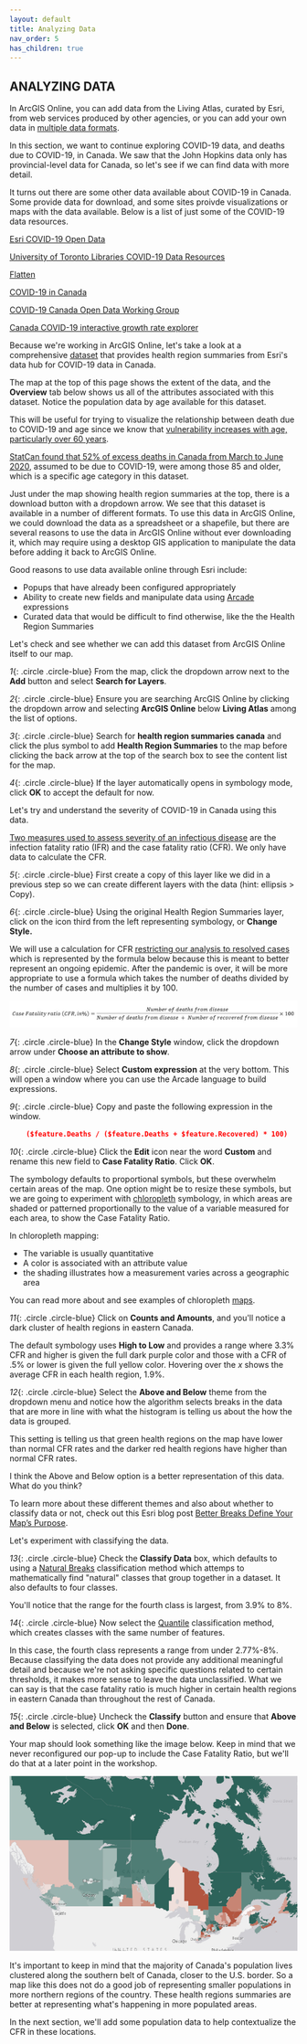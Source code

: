 ```yaml
---
layout: default
title: Analyzing Data
nav_order: 5
has_children: true
---
```


## ANALYZING DATA

In ArcGIS Online, you can add data from the Living Atlas, curated by Esri, from web services produced by other agencies, or you can add your own data in [multiple data formats](https://storymaps.arcgis.com/stories/c9d52ddee8f040d0acb4d219598f7fb6).
 
In this section, we want to continue exploring COVID-19 data, and deaths due to COVID-19, in Canada. We saw that the John Hopkins data only has provincial-level data for Canada, so let's see if we can find data with more detail. 

It turns out there are some other data available about COVID-19 in Canada. Some provide data for download, and some sites proivde visualizations or maps with the data available. Below is a list of just some of the COVID-19 data resources.

[Esri COVID-19 Open Data](https://resources-covid19canada.hub.arcgis.com/pages/open-data)

[University of Toronto Libraries COVID-19 Data Resources](https://mdl.library.utoronto.ca/covid-19/resources)

[Flatten](https://www.flatten.ca/)

[COVID-19 in Canada](https://art-bd.shinyapps.io/covid19canada/)

[COVID-19 Canada Open Data Working Group](https://opencovid.ca/)

[Canada COVID-19 interactive growth rate explorer](https://mountainmath.ca/shiny/canada_covid-19/?_inputs_&level=%22province%22&metric=%22Confirmed%22&province=%2201%22&start_cutoff=100)

Because we're working in ArcGIS Online, let's take a look at a comprehensive [dataset](https://resources-covid19canada.hub.arcgis.com/datasets/health-region-summaries) that provides health region summaries from Esri's data hub for COVID-19 data in Canada.

The map at the top of this page shows the extent of the data, and the **Overview** tab below shows us all of the attributes associated with this dataset. Notice the population data by age available for this dataset. 

This will be useful for trying to visualize the relationship between death due to COVID-19 and age since we know that [vulnerability increases with age, particularly over 60 years](https://www.canada.ca/en/public-health/services/publications/diseases-conditions/vulnerable-populations-covid-19.html).

[StatCan found that 52% of excess deaths in Canada from March to June 2020](https://www.ctvnews.ca/health/coronavirus/canadians-age-85-and-older-account-for-over-half-of-excess-deaths-amid-covid-19-statcan-1.5205790), assumed to be due to COVID-19, were among those 85 and older, which is a specific age category in this dataset.

Just under the map showing health region summaries at the top, there is a download button with a dropdown arrow. We see that this dataset is available in a number of different formats. To use this data in ArcGIS Online, we could download the data as a spreadsheet or a shapefile, but there are several reasons to use the data in ArcGIS Online without ever downloading it, which may require using a desktop GIS application to manipulate the data before adding it back to ArcGIS Online.

Good reasons to use data available online through Esri include:
- Popups that have already been configured appropriately
- Ability to create new fields and manipulate data using [Arcade](https://www.esri.com/arcgis-blog/products/apps/uncategorized/introducing-arcade/) expressions
- Curated data that would be difficult to find otherwise, like the the Health Region Summaries

Let's check and see whether we can add this dataset from ArcGIS Online itself to our map. 

*1*{: .circle .circle-blue} From the map, click the dropdown arrow next to the **Add** button and select **Search for Layers**.  

*2*{: .circle .circle-blue} Ensure you are searching ArcGIS Online by clicking the dropdown arrow and selecting **ArcGIS Online** below **Living Atlas** among the list of options. 

*3*{: .circle .circle-blue} Search for **health region summaries canada** and click the plus symbol to add **Health Region Summaries** to the map before clicking the back arrow at the top of the search box to see the content list for the map.

*4*{: .circle .circle-blue} If the layer automatically opens in symbology mode, click **OK** to accept the default for now.

Let's try and understand the severity of COVID-19 in Canada using this data. 

[Two measures used to assess severity of an infectious disease](https://www.who.int/news-room/commentaries/detail/estimating-mortality-from-covid-19) are the infection fatality ratio (IFR) and the case fatality ratio (CFR). We only have data to calculate the CFR.

*5*{: .circle .circle-blue} First create a copy of this layer like we did in a previous step so we can create different layers with the data (hint: ellipsis > Copy).

*6*{: .circle .circle-blue} Using the original Health Region Summaries layer, click on the icon third from the left representing symbology, or **Change Style.**

We will use a calculation for CFR [restricting our analysis to resolved cases](https://www.who.int/news-room/commentaries/detail/estimating-mortality-from-covid-19) which is represented by the formula below because this is meant to better represent an ongoing epidemic. After the pandemic is over, it will be more appropriate to use a formula which takes the number of deaths divided by the number of cases and multiplies it by 100.

![CFR.jpg](https://raw.githubusercontent.com/ubc-library-rc/intro-AGOL/master/content/images/CFR_1.jpg)

*7*{: .circle .circle-blue} In the **Change Style** window, click the dropdown arrow under **Choose an attribute to show**.

*8*{: .circle .circle-blue} Select **Custom expression** at the very bottom. This will open a window where you can use the Arcade language to build expressions.

*9*{: .circle .circle-blue} Copy and paste the following expression in the window.

```json
    ($feature.Deaths / ($feature.Deaths + $feature.Recovered) * 100)
```

*10*{: .circle .circle-blue} Click the **Edit** icon near the word **Custom** and rename this new field to **Case Fatality Ratio**. Click **OK**.

The symbology defaults to proportional symbols, but these overwhelm certain areas of the map. One option might be to resize these symbols, but we are going to experiment with [chloropleth](http://wiki.gis.com/wiki/index.php/Choropleth_map) symbology, in which areas are shaded or patterned proportionally to the value of a variable measured for each area, to show the Case Fatality Ratio.

In chloropleth mapping:
- The variable is usually quantitative
- A color is associated with an attribute value
- the shading illustrates how a measurement varies across a geographic area

You can read more about and see examples of chloropleth [maps](https://arcg.is/15Xffe).

*11*{: .circle .circle-blue} Click on **Counts and Amounts**, and you'll notice a dark cluster of health regions in eastern Canada. 

The default symbology uses **High to Low** and provides a range where 3.3% CFR and higher is given the full dark purple color and those with a CFR of .5% or lower is given the full yellow color. Hovering over the *x* shows the average CFR in each health region, 1.9%.

*12*{: .circle .circle-blue} Select the **Above and Below** theme from the dropdown menu and notice how the algorithm selects breaks in the data that are more in line with what the histogram is telling us about the how the data is grouped.

This setting is telling us that green health regions on the map have lower than normal CFR rates and the darker red health regions have higher than normal CFR rates.

I think the Above and Below option is a better representation of this data. What do you think?

To learn more about these different themes and also about whether to classify data or not, check out this Esri blog post [Better Breaks Define Your Map’s Purpose](https://www.esri.com/arcgis-blog/products/arcgis-online/mapping/better-breaks-define-your-maps-purpose/).

Let's experiment with classifying the data. 

*13*{: .circle .circle-blue} Check the **Classify Data** box, which defaults to using a [Natural Breaks](http://wiki.gis.com/wiki/index.php/Jenks_Natural_Breaks_Classification) classification method which attemps to mathematically find "natural" classes that group together in a dataset. It also defaults to four classes.

You'll notice that the range for the fourth class is largest, from 3.9% to 8%.

*14*{: .circle .circle-blue} Now select the [Quantile](http://wiki.gis.com/wiki/index.php/Quantile) classification method, which creates classes with the same number of features.

In this case, the fourth class represents a range from under 2.77%-8%. Because classifying the data does not provide any additional meaningful detail and because we're not asking specific questions related to certain thresholds, it makes more sense to leave the data unclassified. What we can say is that the case fatality ratio is much higher in certain health regions in eastern Canada than throughout the rest of Canada.

*15*{: .circle .circle-blue} Uncheck the **Classify** button and ensure that **Above and Below** is selected, click **OK** and then **Done**.

Your map should look something like the image below. Keep in mind that we never reconfigured our pop-up to include the Case Fatality Ratio, but we'll do that at a later point in the workshop.

![aboveBelow.png](https://raw.githubusercontent.com/ubc-library-rc/intro-AGOL/master/content/images/aboveBelow.png)

It's important to keep in mind that the majority of Canada's population lives clustered along the southern belt of Canada, closer to the U.S. border. So a map like this does not do a good job of representing smaller populations in more northern regions of the country. These health regions summaries are better at representing what's happening in more populated areas.

In the next section, we'll add some population data to help contextualize the CFR in these locations. 
